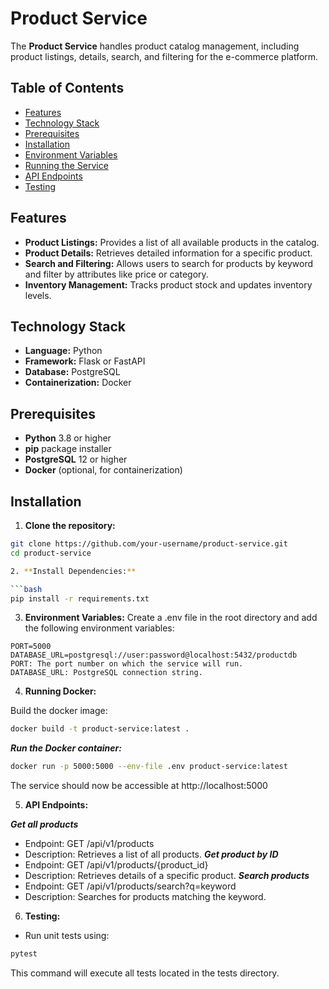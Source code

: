 # Product Service

The **Product Service** handles product catalog management, including product listings, details, search, and filtering for the e-commerce platform.

## Table of Contents

- [Features](#features)
- [Technology Stack](#technology-stack)
- [Prerequisites](#prerequisites)
- [Installation](#installation)
- [Environment Variables](#environment-variables)
- [Running the Service](#running-the-service)
- [API Endpoints](#api-endpoints)
- [Testing](#testing)

## Features

- **Product Listings:** Provides a list of all available products in the catalog.
- **Product Details:** Retrieves detailed information for a specific product.
- **Search and Filtering:** Allows users to search for products by keyword and filter by attributes like price or category.
- **Inventory Management:** Tracks product stock and updates inventory levels.

## Technology Stack

- **Language:** Python
- **Framework:** Flask or FastAPI
- **Database:** PostgreSQL
- **Containerization:** Docker

## Prerequisites

- **Python** 3.8 or higher
- **pip** package installer
- **PostgreSQL** 12 or higher
- **Docker** (optional, for containerization)

## Installation

1. **Clone the repository:**

  ```bash
git clone https://github.com/your-username/product-service.git
cd product-service

2. **Install Dependencies:**

  ```bash
pip install -r requirements.txt
```

3. **Environment Variables:**
Create a .env file in the root directory and add the following environment variables:

 ```dotenv
PORT=5000
DATABASE_URL=postgresql://user:password@localhost:5432/productdb
PORT: The port number on which the service will run.
DATABASE_URL: PostgreSQL connection string.
```

4. **Running Docker:**

Build the docker image:

 ```bash
docker build -t product-service:latest .
 ```
***Run the Docker container:***

 ```bash
docker run -p 5000:5000 --env-file .env product-service:latest
 ```
The service should now be accessible at http://localhost:5000

5. **API Endpoints:**
   
***Get all products***
* Endpoint: GET /api/v1/products
* Description: Retrieves a list of all products.
***Get product by ID***
* Endpoint: GET /api/v1/products/{product_id}
* Description: Retrieves details of a specific product.
***Search products***
* Endpoint: GET /api/v1/products/search?q=keyword
* Description: Searches for products matching the keyword.

6. **Testing:**
* Run unit tests using:
```bash
pytest
```
  This command will execute all tests located in the tests directory.

